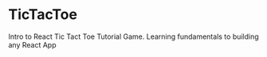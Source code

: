 # TicTacToe

Intro to React Tic Tact Toe Tutorial Game.
Learning fundamentals to building any React App
